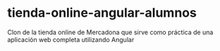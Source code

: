 # tienda-online-angular-alumnos
Clon de la tienda online de Mercadona que sirve como práctica de una aplicación web completa utilizando Angular
